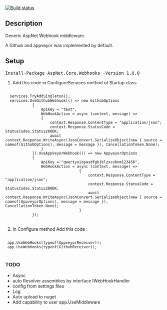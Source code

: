 ﻿[![Build status](https://ci.appveyor.com/api/projects/status/ti7qlv5ekc535k85?svg=true)](https://ci.appveyor.com/project/Fazzani/aspnetcore-webhook)

## Description
<p>Generic AspNet Webhook middleware.</p>
<p>A Github and appveyor was implemented by default.</p>

## Setup
<pre>Install-Package AspNet.Core.Webhooks -Version 1.0.0</pre>

1. Add this code in ConfigureServices method of Startup class
<pre>
<code>
  services.TryAddSingleton<IHttpContextAccessor, HttpContextAccessor>();
  services.UseGithubWebhook(() => new GithubOptions
            {
                ApiKey = "test",
                WebHookAction = async (context, message) =>
                {
                    context.Response.ContentType = "application/json";
                    context.Response.StatusCode = StatusCodes.Status200OK;
                    await context.Response.WriteAsync(JsonConvert.SerializeObject(new { source = nameof(GithubOptions), message = message }), CancellationToken.None);
                }
            }).UseAppVeyorWebhook(() => new AppveyorOptions
            {
                ApiKey = "qwertyuiopasdfghjklzxcvbnm123456",
                WebHookAction = async (context, message) =>
                                 {
                                     context.Response.ContentType = "application/json";
                                     context.Response.StatusCode = StatusCodes.Status200OK;
                                     await context.Response.WriteAsync(JsonConvert.SerializeObject(new { source = nameof(AppveyorOptions), message = message }), CancellationToken.None);
                                 }
            });
</code>
</pre>

2. In Configure method Add this code :
<pre>
<code>
 app.UseWebHooks(typeof(AppveyorReceiver));
 app.UseWebHooks(typeof(GithubReceiver));
</code>
</pre>
### TODO

* Async
* auto Resolver assemblies by interface IWebHookHandler
* config from settings files
* Log
* Auto upload to nuget
* Add capability to user app.UseMiddleware<T>